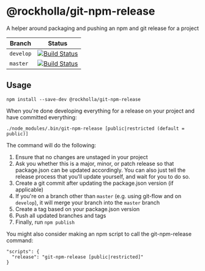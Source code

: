 # @rockholla/git-npm-release

A helper around packaging and pushing an npm and git release for a project

| Branch    | Status                                                                                                                                               |
| --------  | ---------------------------------------------------------------------------------------------------------------------------------------------------  |
| `develop` | [![Build Status](https://travis-ci.org/rockholla/nodejs-git-npm-release.svg?branch=develop)](https://travis-ci.org/rockholla/nodejs-git-npm-release) |
| `master`  | [![Build Status](https://travis-ci.org/rockholla/nodejs-git-npm-release.svg?branch=master)](https://travis-ci.org/rockholla/nodejs-git-npm-release)  |

## Usage

```
npm install --save-dev @rockholla/git-npm-release
```

When you're done developing everything for a release on your project and have committed everything:

```
./node_modules/.bin/git-npm-release [public|restricted (default = public)]
```

The command will do the following:

1. Ensure that no changes are unstaged in your project
2. Ask you whether this is a major, minor, or patch release so that package.json can be updated accordingly. You can also just tell the release process that you'll update yourself, and wait for you to do so.
3. Create a git commit after updating the package.json version (if applicable)
4. If you're on a branch other than `master` (e.g. using git-flow and on `develop`), it will merge your branch into the `master` branch
5. Create a tag based on your package.json version
6. Push all updated branches and tags
7. Finally, run `npm publish`

You might also consider making an npm script to call the git-npm-release command:

```
"scripts": {
  "release": "git-npm-release [public|restricted]"
}
```
